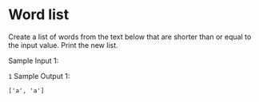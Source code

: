 # Word list

Create a list of words from the text below that are shorter than or equal to the input value. Print the new list.

Sample Input 1:

`1`
Sample Output 1:

`['a', 'a']`